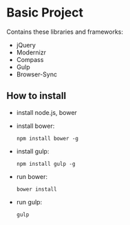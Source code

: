 # Basic Project
Contains these libraries and frameworks:

* jQuery
* Modernizr
* Compass
* Gulp
* Browser-Sync

## How to install
* install node.js, bower
* install bower:

    `npm install bower -g`

* install gulp:

    `npm install gulp -g`

* run bower:

    `bower install`

* run gulp:

    `gulp`

